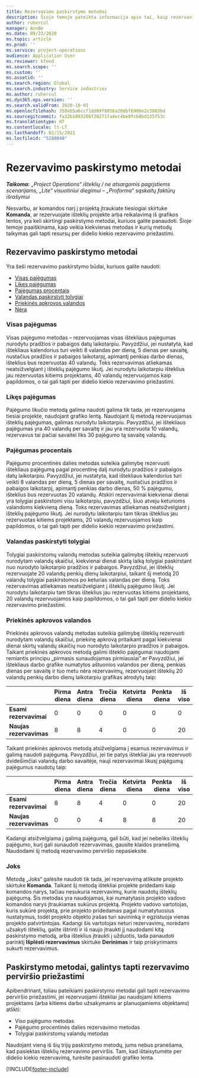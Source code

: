 ```yaml
---
title: Rezervavimo paskirstymo metodai
description: Šioje temoje pateikta informacija apie tai, kaip rezervavimo priskyrimo metodai veikia „Project Operations“.
author: ruhercul
manager: AnnBe
ms.date: 09/23/2020
ms.topic: article
ms.prod: ''
ms.service: project-operations
audience: Application User
ms.reviewer: kfend
ms.search.scope: ''
ms.custom: ''
ms.assetid: ''
ms.search.region: Global
ms.search.industry: Service industries
ms.author: ruhercul
ms.dyn365.ops.version: ''
ms.search.validFrom: 2020-10-01
ms.openlocfilehash: 358eb5a6ccf1dd09f8056a20dbf6906e2c3803bd
ms.sourcegitcommit: fa32b1893286f20271fa4ec4be8fc68bd135f53c
ms.translationtype: HT
ms.contentlocale: lt-LT
ms.lasthandoff: 02/15/2021
ms.locfileid: "5280048"
---
```

# <a name="booking-allocation-methods"></a>Rezervavimo paskirstymo metodai

_**Taikoma:** „Project Operations“ išteklių / ne atsargomis pagrįstiems scenarijams, „Lite“ visuotiniui diegimui – „Proforma“ sąskaitų faktūrų išrašymui_

Nesvarbu, ar komandos narį į projektą įtraukiate tiesiogiai skirtuke **Komanda**, ar rezervuojate išteklių projekte arba reikalavimą iš grafikos lentos, yra keli skirtingi paskirstymo metodai, kuriuos galite panaudoti. Šioje temoje paaiškinama, kaip veikia kiekvienas metodas ir kurių metodų taikymas gali tapti resursų per didelio kiekio rezervavimo priežastimi.

## <a name="booking-allocation-methods"></a>Rezervavimo paskirstymo metodai

Yra šeši rezervavimo paskirstymo būdai, kuriuos galite naudoti:

- [Visas pajėgumas](#full)
- [Likęs pajėgumas](#remaining)
- [Pajėgumas procentais](#percentage)
- [Valandas paskirstyti tolygiai](#evenly)
- [Priekinės apkrovos valandos](#front)
- [Nėra](#none)

### <a name="full-capacity"></a><a name="full"></a>Visas pajėgumas 
Visas pajėgumo metodas – rezervuojamas visas ištekliaus pajėgumas nurodytu pradžios ir pabaigos datų laikotarpiu. Pavyzdžiui, jei nustatyta, kad ištekliaus kalendorius turi veikti 8 valandas per dieną, 5 dienas per savaitę, nustačius pradžios ir pabaigos laikotarpį, apimantį penkias darbo dienas, išteklius bus rezervuotas 40 valandų. Toks rezervavimas atliekamas neatsižvelgiant į išteklių pajėgumo likutį. Jei nurodytu laikotarpiu išteklius jau rezervuotas kitiems projektams, 40 valandų rezervuojamos kaip papildomos, o tai gali tapti per didelio kiekio rezervavimo priežastimi.

### <a name="remaining-capacity"></a><a name="remaining"></a>Likęs pajėgumas
Pajėgumo likučio metodą galima naudoti galima tik tada, jei rezervuojama tiesiai projekte, naudojant grafiko lentą. Naudojant šį metodą rezervuojamas išteklių pajėgumas, galimas nurodytu laikotarpiu. Pavyzdžiui, jei ištekliaus pajėgumas yra 40 valandų per savaitę ir jau yra rezervuota 10 valandų, rezervavus tai pačiai savaitei liks 30 pajėgumo tą savaitę valandų.

### <a name="percentage-capacity"></a><a name="percentage"></a>Pajėgumas procentais
Pajėgumo procentinės dalies metodas suteikia galimybę rezervuoti ištekliaus pajėgumą pagal procentinę dalį nurodytu pradžios ir pabaigos datų laikotarpiu. Pavyzdžiui, jei nustatyta, kad ištekliaus kalendorius turi veikti 8 valandas per dieną, 5 dienas per savaitę, nustačius pradžios ir pabaigos laikotarpį, apimantį penkias darbo dienas, 50 % pajėgumu, išteklius bus rezervuotas 20 valandų. Atskiri rezervavimai kiekvienai dienai yra tolygiai paskirstomi visu laikotarpiu, pavyzdžiui, šiuo atveju keturioms valandoms kiekvieną dieną. Toks rezervavimas atliekamas neatsižvelgiant į išteklių pajėgumo likutį. Jei nurodytu laikotarpiu tam tikras išteklius jau rezervuotas kitiems projektams, 20 valandų rezervuojamos kaip papildomos, o tai gali tapti per didelio kiekio rezervavimo priežastimi.

### <a name="evenly-distribute-hours"></a><a name="evenly"></a>Valandas paskirstyti tolygiai
Tolygiai paskirstomų valandų metodas suteikia galimybę išteklių rezervuoti nurodytam valandų skaičiui, kiekvienai dienai skirtą laiką tolygiai paskirstant nuo nurodyto laikotarpio pradžios ir pabaigos. Pavyzdžiui, jei išteklių rezervuojate 20 valandų penkių dienų laikotarpiui, taikant šį metodą 20 valandų tolygiai paskirstomos po keturias valandas per dieną. Toks rezervavimas atliekamas neatsižvelgiant į išteklių pajėgumo likutį. Jei nurodytu laikotarpiu tam tikras išteklius jau rezervuotas kitiems projektams, 20 valandų rezervuojamos kaip papildomos, o tai gali tapti per didelio kiekio rezervavimo priežastimi.

### <a name="front-load-hours"></a><a name="front"></a>Priekinės apkrovos valandos
Priekinės apkrovos valandų metodas suteikia galimybę išteklių rezervuoti nurodytam valandų skaičiui, priekinę apkrovą pritaikant pagal kiekvienai dienai skirtų valandų skaičių nuo nurodyto laikotarpio pradžios ir pabaigos. Taikant priekinės apkrovos metodą galimi išteklio pajėgumai naudojami remiantis principu „pirmasis sunaudojamas pirmiausiai“.er Pavyzdžiui, jei ištekliaus darbo grafike numatytos aštuonios valandos per dieną, penkias dienas per savaitę ir tuo metu nėra rezervavimų, rezervuojant išteklių 20 valandų penkių darbo dienų laikotarpiu grafikas atrodytų taip: 

|                           |    Pirma diena    |    Antra diena    |    Trečia diena    |    Ketvirta diena    |    Penkta diena    |    Iš viso    |
|---------------------------|-------------|-------------|-------------|-------------|-------------|-------------|
|    **Esami rezervavimai**    |    0        |    0        |    0        |    0        |    0        |    0        |
|    **Naujas rezervavimas**          |    8        |    8        |    4        |    0        |    0        |    20       |

Taikant priekinės apkrovos metodą atsižvelgiama į esamus rezervavimus ir galimą naudoti pajėgumą. Pavyzdžiui, jei tie patys ištekliai jau yra rezervuoti dvidešimčiai valandų darbo savaitėje, nauji rezervavimai likusį pajėgumą pajėgumus naudotų taip:

|                     | Pirma diena | Antra diena | Trečia diena | Ketvirta diena | Penkta diena | Iš viso |
|---------------------|-------|-------|-------|-------|-------|-------|
| **Esami rezervavimai** | 8     | 8     | 4     | 0     | 0     | 20    |
| **Naujas rezervavimas**       | 0     | 0     | 4     | 8     | 8     | 20    |

Kadangi atsižvelgiama į galimą pajėgumą, gali būti, kad jei nebeliks išteklių pajėgumo, kurį gali sunaudoti rezervavimas, gausite klaidos pranešimą. Naudodami šį metodą rezervavimo perviršio nepasieksite.

### <a name="none"></a><a name="none"></a>Joks
Metodą „Joks“ galėsite naudoti tik tada, jei rezervavimą atliksite projekto skirtuke **Komanda**. Taikant šį metodą ištekliai projekte pridedami kaip komandos narys, tačiau nesukuria rezervavimų, kurie naudotų išteklių pajėgumą. Šis metodas yra naudojamas, kai numatytasis projekto vadovo komandos narys įtraukiamas sukūrus projektą. Projekto vadovo vartotojas, kuris sukūrė projektą, prie projekto pridedamas pagal numatytuosius nustatymus, todėl projekto objekto įrašas turi savininką ir egzistuoja vienas projekto patvirtintojas. Kadangi šis vartotojas neturi rezervavimų, norėdami užsakyti išteklių, galite ištrinti ir iš naujo įtraukti jį naudodami kitą paskirstymo metodą, arba išteklius įtraukti į užduotis, tada panaudoti parinktį **Išplėsti rezervavimus** skirtuke **Derinimas** ir taip priskyrimams sukurti rezervavimus.

## <a name="allocation-methods-that-lead-to-overbooking"></a>Paskirstymo metodai, galintys tapti rezervavimo perviršio priežastimi
Apibendrinant, toliau pateikiami paskirstymo metodai gali tapti rezervavimo perviršio priežastimi, jei rezervuojami ištekliai jau naudojami kitiems projektams (arba kitiems darbo užsakymams ar planuojamiems objektams) atlikti:

- Viso pajėgumo metodas
- Pajėgumo procentinės dalies rezervavimo metodas
- Tolygiai paskirstomų valandų metodas

Naudojant vieną iš šių trijų paskirstymo metodų, jums nebus pranešama, kad pasiektas išteklių rezervavimo perviršis. Tam, kad ištaisytumėte per didelio kiekio rezervavimą, turėsite pasinaudoti grafiko lenta.


[!INCLUDE[footer-include](../includes/footer-banner.md)]